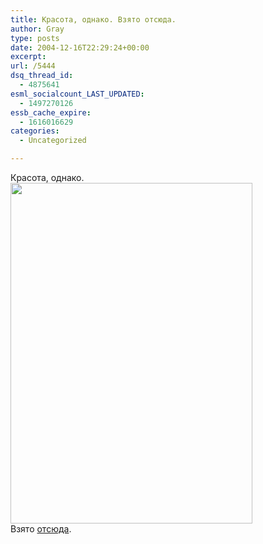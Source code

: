 ```yaml
---
title: Красота, однако. Взято отсюда.
author: Gray
type: posts
date: 2004-12-16T22:29:24+00:00
excerpt:
url: /5444
dsq_thread_id:
  - 4875641
esml_socialcount_LAST_UPDATED:
  - 1497270126
essb_cache_expire:
  - 1616016629
categories:
  - Uncategorized

---
```








Красота, однако.  
<img src="https://i2.wp.com/www.searchengines.ru/blog/images/moglo_bit_i_huzhe.jpg?resize=387%2C545" width="387" height="545" alt="" border="0" data-recalc-dims="1" />  
Взято <a href="http://forum.searchengines.ru/showthread.php?postid=795316#post795316" target="_blank">отсюда</a>.